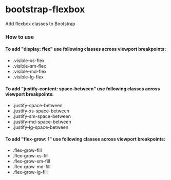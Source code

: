 # bootstrap-flexbox
Add flexbox classes to Bootstrap

### How to use
#### To add "display: flex" use following classes across viewport breakpoints:
* .visible-xs-flex
* .visible-sm-flex
* .visible-md-flex
* .visible-lg-flex

#### To add "justify-content: space-between" use following classes across viewport breakpoints:
* .justify-space-between
* .justify-xs-space-between
* .justify-sm-space-between
* .justify-md-space-between
* .justify-lg-space-between

#### To add "flex-grow: 1" use following classes across viewport breakpoints:
* .flex-grow-fill
* .flex-grow-xs-fill
* .flex-grow-sm-fill
* .flex-grow-md-fill
* .flex-grow-lg-fill
